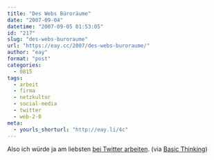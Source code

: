 ```yaml
---
title: "Des Webs Büroräume"
date: "2007-09-04"
datetime: "2007-09-05 01:53:05"
id: "217"
slug: "des-webs-buroraume"
url: "https://eay.cc/2007/des-webs-buroraume/"
author: "eay"
format: "post"
categories:
  - 0815
tags:
  - arbeit
  - firma
  - netzkultur
  - social-media
  - twitter
  - web-2-0
meta:
  - yourls_shorturl: "http://eay.li/4c"
---
```


Also ich würde ja am liebsten [bei Twitter arbeiten](http://www.techtear.com/2007/08/29/la-web-20-en-el-mundo-real/). (via [Basic Thinking](http://www.basicthinking.de/blog/2007/09/04/einblicke-in-startup-bueros/))
